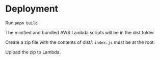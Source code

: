 # Deployment
Run `pnpm build`

The minified and bundled AWS Lambda scripts will be in the dist folder.

Create a zip file with the contents of dist/. `index.js` must be at the root.

Upload the zip to Lambda.